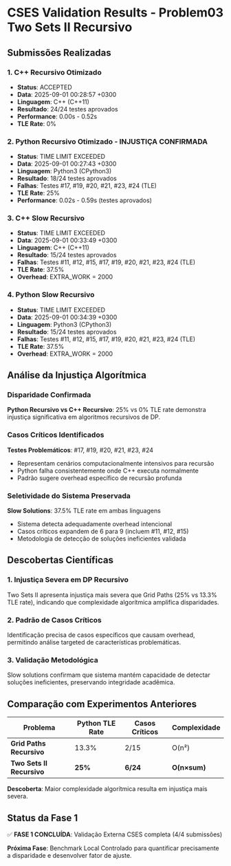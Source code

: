 # CSES Validation Results - Problem03 Two Sets II Recursivo

## Submissões Realizadas

### 1. C++ Recursivo Otimizado
- **Status**: ACCEPTED
- **Data**: 2025-09-01 00:28:57 +0300
- **Linguagem**: C++ (C++11)
- **Resultado**: 24/24 testes aprovados
- **Performance**: 0.00s - 0.52s
- **TLE Rate**: 0%

### 2. Python Recursivo Otimizado - **INJUSTIÇA CONFIRMADA**
- **Status**: TIME LIMIT EXCEEDED
- **Data**: 2025-09-01 00:27:43 +0300
- **Linguagem**: Python3 (CPython3)
- **Resultado**: 18/24 testes aprovados
- **Falhas**: Testes #17, #19, #20, #21, #23, #24 (TLE)
- **TLE Rate**: 25%
- **Performance**: 0.02s - 0.59s (testes aprovados)

### 3. C++ Slow Recursivo
- **Status**: TIME LIMIT EXCEEDED
- **Data**: 2025-09-01 00:33:49 +0300
- **Linguagem**: C++ (C++11)
- **Resultado**: 15/24 testes aprovados
- **Falhas**: Testes #11, #12, #15, #17, #19, #20, #21, #23, #24 (TLE)
- **TLE Rate**: 37.5%
- **Overhead**: EXTRA_WORK = 2000

### 4. Python Slow Recursivo
- **Status**: TIME LIMIT EXCEEDED
- **Data**: 2025-09-01 00:34:39 +0300
- **Linguagem**: Python3 (CPython3)
- **Resultado**: 15/24 testes aprovados
- **Falhas**: Testes #11, #12, #15, #17, #19, #20, #21, #23, #24 (TLE)
- **TLE Rate**: 37.5%
- **Overhead**: EXTRA_WORK = 2000

## Análise da Injustiça Algorítmica

### Disparidade Confirmada
**Python Recursivo vs C++ Recursivo**: 25% vs 0% TLE rate demonstra injustiça significativa em algoritmos recursivos de DP.

### Casos Críticos Identificados
**Testes Problemáticos**: #17, #19, #20, #21, #23, #24
- Representam cenários computacionalmente intensivos para recursão
- Python falha consistentemente onde C++ executa normalmente
- Padrão sugere overhead específico de recursão profunda

### Seletividade do Sistema Preservada
**Slow Solutions**: 37.5% TLE rate em ambas linguagens
- Sistema detecta adequadamente overhead intencional
- Casos críticos expandem de 6 para 9 (incluem #11, #12, #15)
- Metodologia de detecção de soluções ineficientes validada

## Descobertas Científicas

### 1. Injustiça Severa em DP Recursivo
Two Sets II apresenta injustiça mais severa que Grid Paths (25% vs 13.3% TLE rate), indicando que complexidade algorítmica amplifica disparidades.

### 2. Padrão de Casos Críticos
Identificação precisa de casos específicos que causam overhead, permitindo análise targeted de características problemáticas.

### 3. Validação Metodológica
Slow solutions confirmam que sistema mantém capacidade de detectar soluções ineficientes, preservando integridade acadêmica.

## Comparação com Experimentos Anteriores

| Problema | Python TLE Rate | Casos Críticos | Complexidade |
|----------|----------------|-----------------|--------------|
| **Grid Paths Recursivo** | 13.3% | 2/15 | O(n²) |
| **Two Sets II Recursivo** | **25%** | **6/24** | **O(n×sum)** |

**Descoberta**: Maior complexidade algorítmica resulta em injustiça mais severa.

## Status da Fase 1

✅ **FASE 1 CONCLUÍDA**: Validação Externa CSES completa (4/4 submissões)

**Próxima Fase**: Benchmark Local Controlado para quantificar precisamente a disparidade e desenvolver fator de ajuste.
